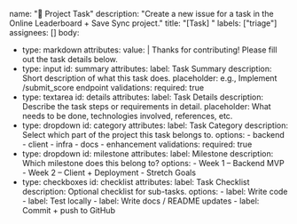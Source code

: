 name: "🚀 Project Task"
description: "Create a new issue for a task in the Online Leaderboard + Save Sync project."
title: "[Task] "
labels: ["triage"]
assignees: []
body:
  - type: markdown
    attributes:
      value: |
        Thanks for contributing! Please fill out the task details below.
  - type: input
    id: summary
    attributes:
      label: Task Summary
      description: Short description of what this task does.
      placeholder: e.g., Implement /submit_score endpoint
    validations:
      required: true
  - type: textarea
    id: details
    attributes:
      label: Task Details
      description: Describe the task steps or requirements in detail.
      placeholder: What needs to be done, technologies involved, references, etc.
  - type: dropdown
    id: category
    attributes:
      label: Task Category
      description: Select which part of the project this task belongs to.
      options:
        - backend
        - client
        - infra
        - docs
        - enhancement
    validations:
      required: true
  - type: dropdown
    id: milestone
    attributes:
      label: Milestone
      description: Which milestone does this belong to?
      options:
        - Week 1 – Backend MVP
        - Week 2 – Client + Deployment
        - Stretch Goals
  - type: checkboxes
    id: checklist
    attributes:
      label: Task Checklist
      description: Optional checklist for sub-tasks.
      options:
        - label: Write code
        - label: Test locally
        - label: Write docs / README updates
        - label: Commit + push to GitHub
